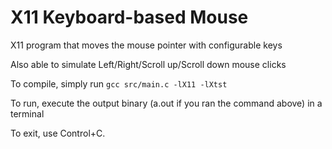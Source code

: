 # X11 Keyboard-based Mouse

X11 program that moves the mouse pointer with configurable keys

Also able to simulate Left/Right/Scroll up/Scroll down mouse clicks

To compile, simply run `gcc src/main.c -lX11 -lXtst`

To run, execute the output binary (a.out if you ran the command above) in a terminal

To exit, use Control+C.
